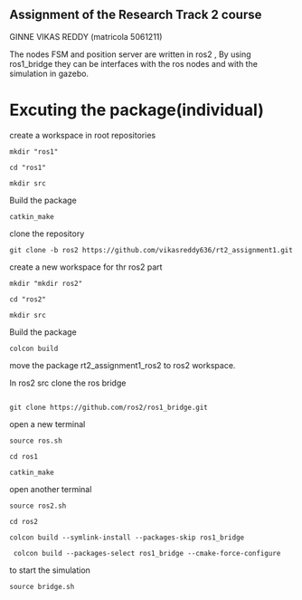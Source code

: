 ## Assignment of the Research Track 2 course 
 GINNE VIKAS REDDY (matricola 5061211)

The nodes FSM and position server are written in ros2 , By using ros1_bridge they can be interfaces with the ros nodes and with the simulation in gazebo.

# Excuting the package(individual)

create a workspace in root repositories


```
mkdir "ros1"
```

```
cd "ros1"
```

```
mkdir src
```

Build the package

```
catkin_make
```

clone the repository 

```
git clone -b ros2 https://github.com/vikasreddy636/rt2_assignment1.git

```

create a new workspace for thr ros2 part


```
mkdir "mkdir ros2"
```

```
cd "ros2"
```

```
mkdir src
```

Build the package

```
colcon build
```

move the package  rt2_assignment1_ros2 to ros2 workspace.


In ros2 src clone the ros bridge

```

git clone https://github.com/ros2/ros1_bridge.git
```

open a new terminal

```
source ros.sh
```

```
cd ros1
```

```
catkin_make
```

open another terminal

```
source ros2.sh
```

```
cd ros2
```

```
colcon build --symlink-install --packages-skip ros1_bridge
```

```
 colcon build --packages-select ros1_bridge --cmake-force-configure

```

to start the simulation

```
source bridge.sh
```
